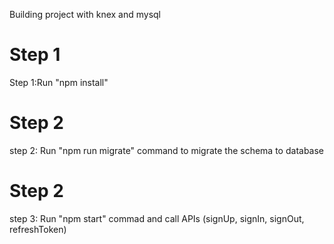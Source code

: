 
Building project with knex and mysql

# Step 1
Step 1:Run "npm install"

# Step 2
step 2: Run "npm run migrate" command to migrate the schema to database

# Step 2
step 3: Run "npm start" commad and call APIs (signUp, signIn, signOut, refreshToken)

